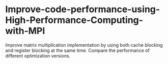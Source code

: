 # Improve-code-performance-using-High-Performance-Computing-with-MPI
Improve matrix multiplication implementation by using both cache blocking and register blocking at the same time. Compare the performance of different optimization versions.
